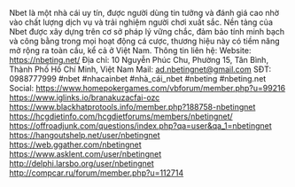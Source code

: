 Nbet là một nhà cái uy tín, được người dùng tin tưởng và đánh giá cao nhờ vào chất lượng dịch vụ và trải nghiệm người chơi xuất sắc. Nền tảng của Nbet được xây dựng trên cơ sở pháp lý vững chắc, đảm bảo tính minh bạch và công bằng trong mọi hoạt động cá cược, thương hiệu này có tiềm năng mở rộng ra toàn cầu, kể cả ở Việt Nam.
Thông tin liên hệ:
Website: https://nbeting.net/
Địa chỉ: 10 Nguyễn Phúc Chu, Phường 15, Tân Bình, Thành Phố Hồ Chí Minh, Việt Nam
Mail: ad.nbetingnet@gmail.com
SĐT: 0988777999
#nbet #nhacainbet #nhà_cái_nbet #nbeting #nbeting.net
Social:
https://www.homepokergames.com/vbforum/member.php?u=99216
https://www.iglinks.io/branakuzacfai-ozc
https://www.blackhatprotools.info/member.php?188758-nbetingnet
https://hcgdietinfo.com/hcgdietforums/members/nbetingnet/
https://offroadjunk.com/questions/index.php?qa=user&qa_1=nbetingnet
https://hangoutshelp.net/user/nbetingnet
https://web.ggather.com/nbetingnet
https://www.asklent.com/user/nbetingnet
http://delphi.larsbo.org/user/nbetingnet
http://compcar.ru/forum/member.php?u=112714